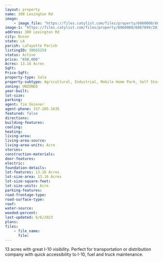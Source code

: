 ```yaml
---
layout: property
name: 300 Lexington Rd
image:
    - image_file: "https://files.catylist.com/files/property/6860000/6867899/28219738_Screenshot_2023_06_06_at_3.04.24_PM.png"
image-1: "https://files.catylist.com/files/property/6860000/6867899/28121288_Screenshot_2023_03_21_at_11.34.57_AM.png"
address: 300 Lexington Rd
city: Duson
state: LA
parish: Lafayette Parish
listingID: 30665259
status: Active
price: "658,000"
Acres: 13.16 Acres
SqFt:
Price-SqFt:
property-type: Sale
property-subtype: Agricultural, Industrial, Mobile Home Park, Self Storage, Vacation/Resort, Other
zoning: UNZONED
year-built:
lot-size:
parking:
agent: Tim Skinner
agent-phone: 337-205-1635
featured: false
directions:
building-features:
cooling:
heating:
living-area:
living-area-source:
living-area-units: Acre
stories:
construction-materials:
door-features:
electric:
foundation-details:
lot-features: 13.16 Acres
lot-size-area: 13.16 Acres
lot-size-square-feet:
lot-size-units: Acre
parking-features:
road-frontage-type:
road-surface-type:
roof:
water-source:
wooded-percent:
last-updated: 6/6/2023
plans:
files:
    - file_name:
      file:
---
```

13 acres with great I-10 visibility. Perfect for transportation or distribution company with quick accessibility to I-10, fuel and truck maintenance.
